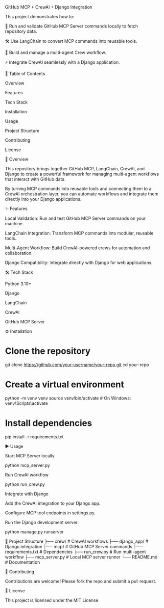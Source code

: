 GitHub MCP + CrewAI + Django Integration

This project demonstrates how to:

🚀 Run and validate GitHub MCP Server commands locally to fetch repository data.

🛠️ Use LangChain to convert MCP commands into reusable tools.

🤝 Build and manage a multi-agent Crew workflow.

⚡ Integrate CrewAI seamlessly with a Django application.

📌 Table of Contents

Overview

Features

Tech Stack

Installation

Usage

Project Structure

Contributing

License

🔎 Overview

This repository brings together GitHub MCP, LangChain, CrewAI, and Django to create a powerful framework for managing multi-agent workflows that interact with GitHub data.

By turning MCP commands into reusable tools and connecting them to a CrewAI orchestration layer, you can automate workflows and integrate them directly into your Django applications.

✨ Features

Local Validation: Run and test GitHub MCP Server commands on your machine.

LangChain Integration: Transform MCP commands into modular, reusable tools.

Multi-Agent Workflow: Build CrewAI-powered crews for automation and collaboration.

Django Compatibility: Integrate directly with Django for web applications.

🛠 Tech Stack

Python 3.10+

Django

LangChain

CrewAI

GitHub MCP Server

⚙️ Installation
# Clone the repository
git clone https://github.com/your-username/your-repo.git
cd your-repo

# Create a virtual environment
python -m venv venv
source venv/bin/activate   # On Windows: venv\Scripts\activate

# Install dependencies
pip install -r requirements.txt

▶️ Usage

Start MCP Server locally

python mcp_server.py


Run CrewAI workflow

python run_crew.py


Integrate with Django

Add the CrewAI integration to your Django app.

Configure MCP tool endpoints in settings.py.

Run the Django development server:

python manage.py runserver

📂 Project Structure
├── crew/                 # CrewAI workflows
├── django_app/           # Django integration
├── mcp/                  # GitHub MCP Server commands
├── requirements.txt      # Dependencies
├── run_crew.py           # Run multi-agent workflow
├── mcp_server.py         # Local MCP server runner
└── README.md             # Documentation

🤝 Contributing

Contributions are welcome! Please fork the repo and submit a pull request.

📜 License

This project is licensed under the MIT License


